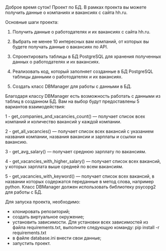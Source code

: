 Доброе время суток! Проект по БД. В рамках проекта вы можете получить данные о компаниях и вакансиях с сайта hh.ru.

Основные шаги проекта:

1. Получить данные о работодателях и их вакансиях с сайта hh.ru.

2. Выбрать не менее 10 интересных вам компаний, от которых вы будете получать данные о вакансиях по API.

3. Спроектировать таблицы в БД PostgreSQL для хранения полученных данных о работодателях и их вакансиях.

4. Реализовать код, который заполняет созданные в БД PostgreSQL таблицы данными о работодателях и их вакансиях.

5. Создать класс DBManager для работы с данными в БД.


Благодаря классу DBManager есть возможность работать с данными из таблиц в созданном БД. Вам на выбор будут предоставлены 5 вариантов взаимодействия:

1 - get_companies_and_vacancies_count() — получает список всех компаний и количество вакансий у каждой компании.

2 - get_all_vacancies() — получает список всех вакансий с указанием названия компании, названия вакансии и зарплаты и ссылки на вакансию.

3 - get_avg_salary() — получает среднюю зарплату по вакансиям.

4 - get_vacancies_with_higher_salary() — получает список всех вакансий, у которых зарплата выше средней по всем вакансиям.

5 - get_vacancies_with_keyword() — получает список всех вакансий, в названии которых содержатся переданные в метод слова, например python. Класс DBManager должен использовать библиотеку psycopg2 для работы с БД.

Для запуска проекта, необходимо:

- клонировать репозиторий;
- создать виртуальное окружение;
- установить зависимости. Для установки всех зависимостей из файла requirements.txt, выполните следующую команду:
pip install -r requirements.txt
- в файле database.ini внести свои данные;
- запустить проект.